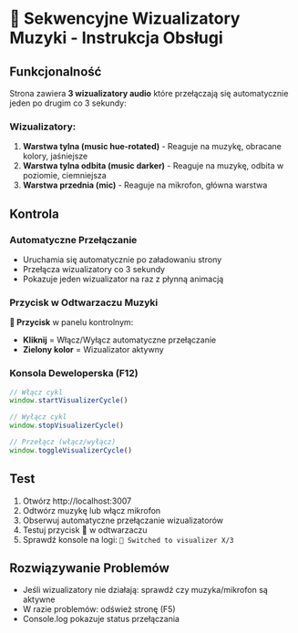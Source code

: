 # 🌊 Sekwencyjne Wizualizatory Muzyki - Instrukcja Obsługi

## Funkcjonalność
Strona zawiera **3 wizualizatory audio** które przełączają się automatycznie jeden po drugim co 3 sekundy:

### Wizualizatory:
1. **Warstwa tylna (music hue-rotated)** - Reaguje na muzykę, obracane kolory, jaśniejsze
2. **Warstwa tylna odbita (music darker)** - Reaguje na muzykę, odbita w poziomie, ciemniejsza  
3. **Warstwa przednia (mic)** - Reaguje na mikrofon, główna warstwa

## Kontrola

### Automatyczne Przełączanie
- Uruchamia się automatycznie po załadowaniu strony
- Przełącza wizualizatory co 3 sekundy
- Pokazuje jeden wizualizator na raz z płynną animacją

### Przycisk w Odtwarzaczu Muzyki
**🌊 Przycisk** w panelu kontrolnym:
- **Kliknij** = Włącz/Wyłącz automatyczne przełączanie
- **Zielony kolor** = Wizualizator aktywny

### Konsola Deweloperska (F12)
```javascript
// Włącz cykl
window.startVisualizerCycle()

// Wyłącz cykl  
window.stopVisualizerCycle()

// Przełącz (włącz/wyłącz)
window.toggleVisualizerCycle()
```

## Test
1. Otwórz http://localhost:3007
2. Odtwórz muzykę lub włącz mikrofon  
3. Obserwuj automatyczne przełączanie wizualizatorów
4. Testuj przycisk 🌊 w odtwarzaczu
5. Sprawdź konsole na logi: `🎵 Switched to visualizer X/3`

## Rozwiązywanie Problemów
- Jeśli wizualizatory nie działają: sprawdź czy muzyka/mikrofon są aktywne
- W razie problemów: odśwież stronę (F5)
- Console.log pokazuje status przełączania